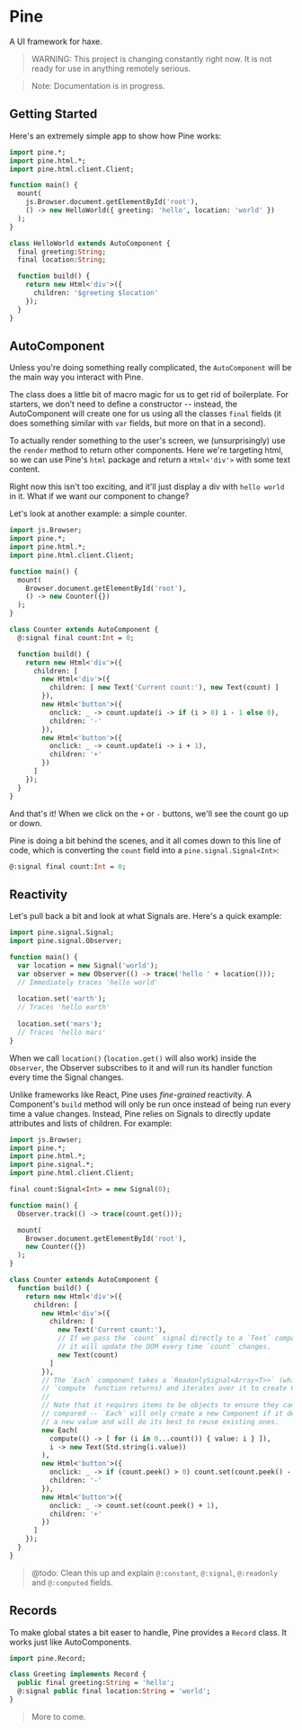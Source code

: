 Pine
====

A UI framework for haxe.

> WARNING: This project is changing constantly right now. It
> is not ready for use in anything remotely serious. 

> Note: Documentation is in progress.

Getting Started
---------------

Here's an extremely simple app to show how Pine works:

```haxe
import pine.*;
import pine.html.*;
import pine.html.client.Client;

function main() {
  mount(
    js.Browser.document.getElementById('root'),
    () -> new HelloWorld({ greeting: 'hello', location: 'world' })
  );
}

class HelloWorld extends AutoComponent {
  final greeting:String;
  final location:String;

  function build() {
    return new Html<'div'>({
      children: '$greeting $location'
    });
  }
}
```

AutoComponent
-------------

Unless you're doing something really complicated, the `AutoComponent` will be the main way you interact with Pine. 

The class does a little bit of macro magic for us to get rid of boilerplate. For starters, we don't need to define a constructor -- instead, the AutoComponent will create one for us using all the classes `final` fields (it does something similar with `var` fields, but more on that in a second). 

To actually render something to the user's screen, we (unsurprisingly) use the `render` method to return other components. Here we're targeting html, so we can use Pine's `html` package and return a `Html<'div'>` with some text content.

Right now this isn't too exciting, and it'll just display a div with `hello world` in it. What if we want our component to change?

Let's look at another example: a simple counter.

```haxe
import js.Browser;
import pine.*;
import pine.html.*;
import pine.html.client.Client;

function main() {
  mount(
    Browser.document.getElementById('root'),
    () -> new Counter({})
  );
}

class Counter extends AutoComponent {
  @:signal final count:Int = 0;

  function build() {
    return new Html<'div'>({
      children: [
        new Html<'div'>({
          children: [ new Text('Current count:'), new Text(count) ]
        }),
        new Html<'button'>({
          onclick: _ -> count.update(i -> if (i > 0) i - 1 else 0),
          children: '-'
        }),
        new Html<'button'>({
          onclick: _ -> count.update(i -> i + 1),
          children: '+'
        })
      ]
    });
  }
}
```

And that's it! When we click on the `+` or `-` buttons, we'll see the count go up or down.

Pine is doing a bit behind the scenes, and it all comes down to this line of code, which is converting the `count` field into a `pine.signal.Signal<Int>`:

```haxe
@:signal final count:Int = 0;
```

Reactivity
----------

Let's pull back a bit and look at what Signals are. Here's a quick example:

```haxe
import pine.signal.Signal;
import pine.signal.Observer;

function main() { 
  var location = new Signal('world');
  var observer = new Observer(() -> trace('hello ' + location()));
  // Immediately traces 'hello world'
  
  location.set('earth');
  // Traces 'hello earth'
  
  location.set('mars');
  // Traces 'hello mars'
}
```

When we call `location()` (`location.get()` will also work) inside the `Observer`, the Observer subscribes to it and will run its handler function every time the Signal changes.

Unlike frameworks like React, Pine uses *fine-grained* reactivity. A Component's `build` method will only be run once instead of being run every time a value changes. Instead, Pine relies on Signals to directly update attributes and lists of children. For example: 

```haxe
import js.Browser;
import pine.*;
import pine.html.*;
import pine.signal.*;
import pine.html.client.Client;

final count:Signal<Int> = new Signal(0);

function main() {
  Observer.track(() -> trace(count.get()));

  mount(
    Browser.document.getElementById('root'),
    new Counter({})
  );
}

class Counter extends AutoComponent {
  function build() {
    return new Html<'div'>({
      children: [
        new Html<'div'>({
          children: [ 
            new Text('Current count:'),
            // If we pass the `count` signal directly to a `Text` component,
            // it will update the DOM every time `count` changes.
            new Text(count) 
          ]
        }),
        // The `Each` component takes a `ReadonlySignal<Array<T>>` (which the
        // `compute` function returns) and iterates over it to create Components.
        //
        // Note that it requires items to be objects to ensure they can be
        // compared -- `Each` will only create a new Component if it detects 
        // a new value and will do its best to reuse existing ones.
        new Each(
          compute(() -> [ for (i in 0...count()) { value: i } ]),
          i -> new Text(Std.string(i.value))
        ),
        new Html<'button'>({
          onclick: _ -> if (count.peek() > 0) count.set(count.peek() - 1),
          children: '-'
        }),
        new Html<'button'>({
          onclick: _ -> count.set(count.peek() + 1),
          children: '+'
        })
      ]
    });
  }
}
```

> @todo: Clean this up and explain `@:constant`, `@:signal`, `@:readonly` and `@:computed` fields.

Records
-------

To make global states a bit easer to handle, Pine provides a `Record` class. It works just like AutoComponents.

```haxe
import pine.Record;

class Greeting implements Record {
  public final greeting:String = 'hello';
  @:signal public final location:String = 'world';
}
```

> More to come.
